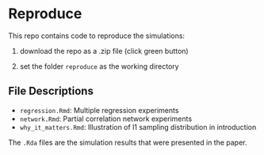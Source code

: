 # Reproduce

This repo contains code to reproduce the simulations: 

1. download the repo as a .zip file (click green button)

2. set the folder `reproduce` as the working directory


## File Descriptions

* `regression.Rmd`: Multiple regression experiments
* `network.Rmd`: Partial correlation network experiments
* `why_it_matters.Rmd`: Illustration of l1 sampling distribution in introduction

The `.Rda` files are the simulation results that were presented
in the paper.